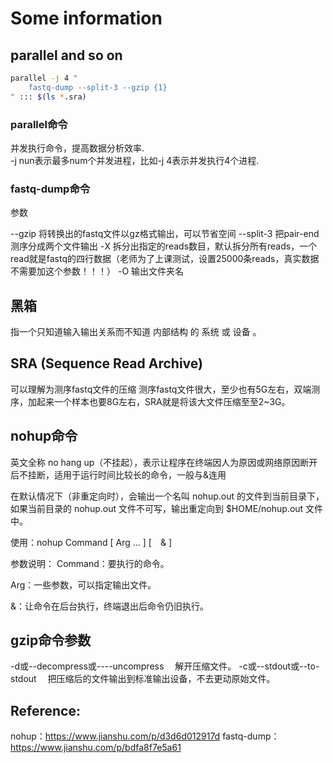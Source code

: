 # Some information
## parallel and so on
```bash
parallel -j 4 "
    fastq-dump --split-3 --gzip {1}
" ::: $(ls *.sra)
```
### parallel命令
并发执行命令，提高数据分析效率.  
-j nun表示最多num个并发进程，比如-j 4表示并发执行4个进程.

### fastq-dump命令
参数

--gzip 将转换出的fastq文件以gz格式输出，可以节省空间
--split-3 把pair-end测序分成两个文件输出
-X 拆分出指定的reads数目，默认拆分所有reads，一个read就是fastq的四行数据（老师为了上课测试，设置25000条reads，真实数据不需要加这个参数！！！）
-O 输出文件夹名


## 黑箱
指一个只知道输入输出关系而不知道 内部结构 的 系统 或 设备 。

## SRA (Sequence Read Archive)
可以理解为测序fastq文件的压缩
测序fastq文件很大，至少也有5G左右，双端测序，加起来一个样本也要8G左右，SRA就是将该大文件压缩至至2~3G。

## nohup命令
英文全称 no hang up（不挂起），表示让程序在终端因人为原因或网络原因断开后不挂断，适用于运行时间比较长的命令，一般与&连用

在默认情况下（非重定向时），会输出一个名叫 nohup.out 的文件到当前目录下，如果当前目录的 nohup.out 文件不可写，输出重定向到 $HOME/nohup.out 文件中。

使用：nohup Command [ Arg … ] [　& ]

参数说明：
Command：要执行的命令。

Arg：一些参数，可以指定输出文件。

&：让命令在后台执行，终端退出后命令仍旧执行。

## gzip命令参数
-d或--decompress或----uncompress 　解开压缩文件。
-c或--stdout或--to-stdout 　把压缩后的文件输出到标准输出设备，不去更动原始文件。



## Reference:
nohup：https://www.jianshu.com/p/d3d6d012917d
fastq-dump：https://www.jianshu.com/p/bdfa8f7e5a61
